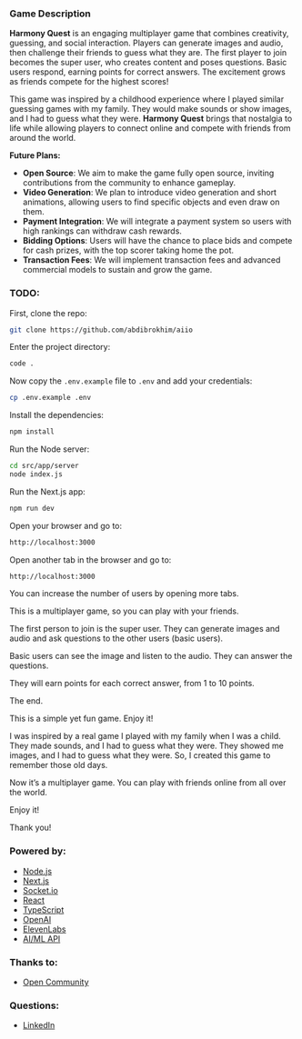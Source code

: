 ### Game Description

**Harmony Quest** is an engaging multiplayer game that combines creativity, guessing, and social interaction. Players can generate images and audio, then challenge their friends to guess what they are. The first player to join becomes the super user, who creates content and poses questions. Basic users respond, earning points for correct answers. The excitement grows as friends compete for the highest scores!

This game was inspired by a childhood experience where I played similar guessing games with my family. They would make sounds or show images, and I had to guess what they were. **Harmony Quest** brings that nostalgia to life while allowing players to connect online and compete with friends from around the world.

**Future Plans:**
- **Open Source**: We aim to make the game fully open source, inviting contributions from the community to enhance gameplay.
- **Video Generation**: We plan to introduce video generation and short animations, allowing users to find specific objects and even draw on them.
- **Payment Integration**: We will integrate a payment system so users with high rankings can withdraw cash rewards.
- **Bidding Options**: Users will have the chance to place bids and compete for cash prizes, with the top scorer taking home the pot.
- **Transaction Fees**: We will implement transaction fees and advanced commercial models to sustain and grow the game.


### TODO:

First, clone the repo:
```bash
git clone https://github.com/abdibrokhim/aiio
```

Enter the project directory:
```bash
code .
```

Now copy the `.env.example` file to `.env` and add your credentials:
```bash
cp .env.example .env
```

Install the dependencies:
```bash
npm install
```

Run the Node server:
```bash
cd src/app/server
node index.js
```

Run the Next.js app:
```bash
npm run dev
```

Open your browser and go to:
```bash
http://localhost:3000
```

Open another tab in the browser and go to:
```bash
http://localhost:3000
```

You can increase the number of users by opening more tabs.

This is a multiplayer game, so you can play with your friends.

The first person to join is the super user. They can generate images and audio and ask questions to the other users (basic users).

Basic users can see the image and listen to the audio. They can answer the questions.

They will earn points for each correct answer, from 1 to 10 points.

The end.

This is a simple yet fun game. Enjoy it!

I was inspired by a real game I played with my family when I was a child. They made sounds, and I had to guess what they were. They showed me images, and I had to guess what they were. So, I created this game to remember those old days.

Now it’s a multiplayer game. You can play with friends online from all over the world.

Enjoy it!

Thank you!

### Powered by:
- [Node.js](https://nodejs.org/)
- [Next.js](https://nextjs.org/)
- [Socket.io](https://socket.io/)
- [React](https://reactjs.org/)
- [TypeScript](https://www.typescriptlang.org/)
- [OpenAI](https://openai.com/)
- [ElevenLabs](https://elevenlabs.io/)
- [AI/ML API](https://aimlapi.com/)

### Thanks to:
- [Open Community](https://linkedin.com/company/opencommunity)

### Questions:
- [LinkedIn](https://linkedin.com/in/abdibrokhim)